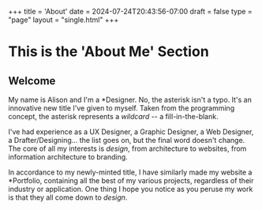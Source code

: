 +++
title = 'About'
date = 2024-07-24T20:43:56-07:00
draft = false
type = "page"
layout = "single.html"
+++

# This is the 'About Me' Section
## Welcome

My name is Alison and I'm a \*Designer. No, the asterisk isn't a typo. It's an innovative new title I've given to myself. Taken from the programming concept, the asterisk represents a *wildcard* -- a fill-in-the-blank.

I've had experience as a UX Designer, a Graphic Designer, a Web Designer, a Drafter/Designing... the list goes on, but the final word doesn't change. The core of all my interests is *design*, from architecture to websites, from information architecture to branding. 

In accordance to my newly-minted title, I have similarly made my website a \*Portfolio, containing all the best of my various projects, regardless of their industry or application. One thing I hope you notice as you peruse my work is that they all come down to *design*.